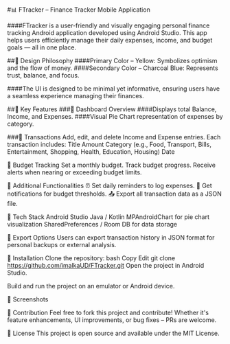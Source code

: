 #📊 FTracker – Finance Tracker Mobile Application

####FTracker is a user-friendly and visually engaging personal finance tracking Android application developed using Android Studio. This app helps users efficiently manage their daily expenses, income, and budget goals — all in one place.

##🎨 Design Philosophy
####Primary Color – Yellow: Symbolizes optimism and the flow of money.
####Secondary Color – Charcoal Blue: Represents trust, balance, and focus.

####The UI is designed to be minimal yet informative, ensuring users have a seamless experience managing their finances.

##📱 Key Features
###🔹 Dashboard Overview
####Displays total Balance, Income, and Expenses.
####Visual Pie Chart representation of expenses by category.

###🔹 Transactions
Add, edit, and delete Income and Expense entries.
Each transaction includes:
Title
Amount
Category (e.g., Food, Transport, Bills, Entertainment, Shopping, Health, Education, Housing)
Date

🔹 Budget Tracking
Set a monthly budget.
Track budget progress.
Receive alerts when nearing or exceeding budget limits.

🔹 Additional Functionalities
⏰ Set daily reminders to log expenses.
🔔 Get notifications for budget thresholds.
📤 Export all transaction data as a JSON file.

📂 Tech Stack
Android Studio
Java / Kotlin
MPAndroidChart for pie chart visualization
SharedPreferences / Room DB for data storage

📁 Export Options
Users can export transaction history in JSON format for personal backups or external analysis.

🔧 Installation
Clone the repository:
bash
Copy
Edit
git clone https://github.com/imalkaUD/FTracker.git
Open the project in Android Studio.

Build and run the project on an emulator or Android device.

📸 Screenshots 




🙌 Contribution
Feel free to fork this project and contribute! Whether it's feature enhancements, UI improvements, or bug fixes – PRs are welcome.

📃 License
This project is open source and available under the MIT License.
